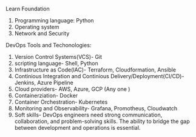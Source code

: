 Learn Foundation
1. Programming language: Python
2. Operating system
3. Network and Security

DevOps Tools and Techonologies:
1. Version Control Systems(VCS)- Git
2. scripting language- Shell, Python
3. Infrastructure as Code(IAC)- Terraform, Cloudformation, Ansible
4. Continious Integration and Continious Delivery/Deployment(CI/CD)- Jenkins, Azure Pipeline
5. Cloud providers- AWS, Azure, GCP (Any one )
6. Containerziation- Docker
7. Container Orchestration- Kubernetes
8. Monitoring and Observability- Grafana, Promotheus, Cloudwatch
9. Soft skills- DevOps engineers need strong communication, collaboration, and problem-solving skills. The ability to bridge the gap between development and operations is essential.